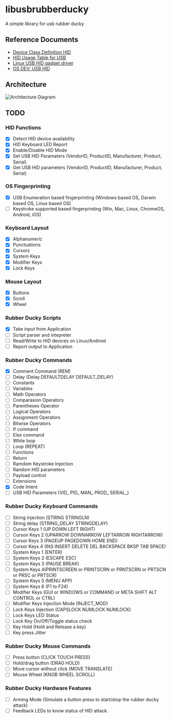 # libusbrubberducky
A simple library for usb rubber ducky

## Reference Documents
- [Device Class Definition HID](https://usb.org/sites/default/files/hid1_11.pdf)
- [HID Usage Table for USB](https://www.usb.org/sites/default/files/hut1_3_0.pdf)
- [Linux USB HID gadget driver](https://docs.kernel.org/usb/gadget_hid.html)
- [OS DEV: USB HID](https://wiki.osdev.org/USB_Human_Interface_Devices)

## Architecture
![Architecture Diagram](https://raw.githubusercontent.com/mayankmetha/libusbrubberducky/main/architecture_diagram.svg "Architecture Diagram")

## TODO
### HID Functions
- [x] Detect HID device availability 
- [x] HID Keyboard LED Report
- [x] Enable/Disable HID Mode
- [x] Set USB HID Paramaters (VendorID, ProductID, Manufacturer, Product, Serial)
- [x] Get USB HID parameters (VendorID, ProductID, Manufacturer, Product, Serial)
### OS Fingerprinting
- [x] USB Enumeration based fingerprinting (Windows based OS, Darwin based OS, Linux based OS)
- [ ] Keystroke supported based fingerprinting (Win, Mac, Linux, ChromeOS, Android, iOS)
### Keyboard Layout
- [x] Alphanumeric
- [x] Punctuations
- [x] Cursors
- [x] System Keys
- [x] Modifier Keys
- [x] Lock Keys
### Mouse Layout
- [x] Buttons
- [x] Scroll
- [x] Wheel
### Rubber Ducky Scripts
- [x] Take input from Application
- [ ] Script parser and intepreter
- [ ] Read/Write to HID devices on Linux/Android
- [ ] Report output to Application
### Rubber Ducky Commands
- [x] Comment Command (REM)
- [ ] Delay (Delay DEFAULTDELAY DEFAULT_DELAY)
- [ ] Constants
- [ ] Variables
- [ ] Math Operators
- [ ] Comparasion Operators
- [ ] Parentheses Operator
- [ ] Logical Operators
- [ ] Assignment Operators
- [ ] Bitwise Operators
- [ ] If command
- [ ] Else command
- [ ] While loop
- [ ] Loop (REPEAT)
- [ ] Functions
- [ ] Return
- [ ] Ramdom Keystroke Injection
- [ ] Random HID parameters
- [ ] Payload control
- [ ] Extensions
- [x] Code Intent
- [ ] USB HID Parameters (VID_ PID_ MAN_ PROD_ SERIAL_)
### Rubber Ducky Keyboard Commands
- [ ] String injection (STRING STRINGLN)
- [ ] String delay (STRING_DELAY STRINGDELAY)
- [ ] Cursor Keys 1 (UP DOWN LEFT RIGHT)
- [ ] Curson Keys 2 (UPARROW DOWNARROW LEFTARROW RIGHTARROW)
- [ ] Cursor Keys 3 (PAGEUP PAGEDOWN HOME END)
- [ ] Cursor Keys 4 (INS INSERT DELETE DEL BACKSPACE BKSP TAB SPACE)
- [ ] System Keys 1 (ENTER)
- [ ] System Keys 2 (ESCAPE ESC)
- [ ] System Keys 3 (PAUSE BREAK)
- [ ] System Keys 4(PRINTSCREEN or PRINTSCRN or PRNTSCRN or PRTSCN or PRSC or PRTSCR)
- [ ] System Keys 5 (MENU APP)
- [ ] System Keys 6 (F1 to F24)
- [ ] Modifier Keys (GUI or WINDOWS or COMMAND or META SHIFT ALT CONTROL or CTRL)
- [ ] Modifier Keys Injection Mode (INJECT_MOD)
- [ ] Lock Keys Injection (CAPSLOCK NUMLOCK NUMLOCK)
- [ ] Lock Keys LED Status
- [ ] Lock Key On/Off/Toggle status check
- [ ] Key Hold (Hold and Release a key)
- [ ] Key press Jitter
### Rubber Ducky Mouse Commands
- [ ] Press button (CLICK TOUCH PRESS)
- [ ] Hold/drag button (DRAG HOLD)
- [ ] Move cursor without click (MOVE TRANSLATE)
- [ ] Mouse Wheel (KNOB WHEEL SCROLL)
### Rubber Ducky Hardware Features
- [ ] Arming Mode (Simulate a button press to start/stop the rubber ducky attack)
- [ ] Feedback LEDs to know status of HID attack.
